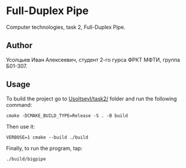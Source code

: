 # Full-Duplex Pipe
Computer technologies, task 2, Full-Duplex Pipe.

## Author
Усолцьев Иван Алексеевич, студент 2-го гурса ФРКТ МФТИ, группа Б01-307.

## Usage
To build the project go to [UsoltsevI/task2/](UsoltsevI/task2/) folder and run the following command:
```
cmake -DCMAKE_BUILD_TYPE=Release -S . -B build
```

Then use it:
```
VERBOSE=1 cmake --build ./build
```

Finally, to run the program, tap:
```
./build/bigpipe
```
